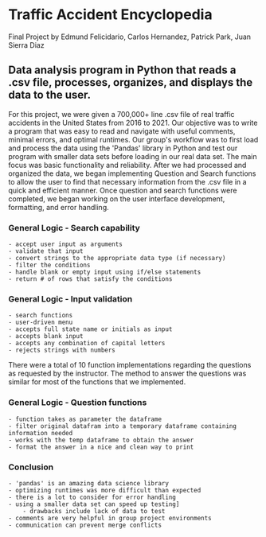 # Traffic Accident Encyclopedia
Final Project by Edmund Felicidario, Carlos Hernandez, Patrick Park, Juan Sierra Diaz

## Data analysis program in Python that reads a .csv file, processes, organizes, and displays the data to the user.

For this project, we were given a 700,000+ line .csv file of real traffic accidents in the United States from 2016 to 2021.
Our objective was to write a program that was easy to read and navigate with useful comments, minimal errors, and optimal runtimes.
Our group's workflow was to first load and process the data using the 'Pandas' library in Python and test our program with smaller data sets before loading in our real data set. The main focus was basic functionality and reliability. 
After we had processed and organized the data, we began implementing Question and Search functions to allow the user to find that necessary information from the .csv file in a quick and efficient manner.
Once question and search functions were completed, we began working on the user interface development, formatting, and error handling.

### General Logic - Search capability
	- accept user input as arguments
	- validate that input
	- convert strings to the appropriate data type (if necessary)
	- filter the conditions
	- handle blank or empty input using if/else statements
	- return # of rows that satisfy the conditions
	
### General Logic - Input validation
	
	- search functions
	- user-driven menu
	- accepts full state name or initials as input
	- accepts blank input
	- accepts any combination of capital letters
	- rejects strings with numbers
	
There were a total of 10 function implementations regarding the questions as requested by the instructor. The method to answer the questions was similar for most of the functions that we implemented.

### General Logic - Question functions
	- function takes as parameter the dataframe
	- filter original datafram into a temporary dataframe containing information needed
	- works with the temp dataframe to obtain the answer
	- format the answer in a nice and clean way to print
		
### Conclusion
	- 'pandas' is an amazing data science library
	- optimizing runtimes was more difficult than expected
	- there is a lot to consider for error handling
	- using a smaller data set can speed up testing]
		- drawbacks include lack of data to test
	- comments are very helpful in group project environments
	- communication can prevent merge conflicts
